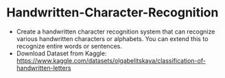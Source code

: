 # Handwritten-Character-Recognition
- Create a handwritten character recognition system that can recognize various handwritten characters or alphabets. You can extend this to recognize entire words or sentences.
- Download Dataset from Kaggle: https://www.kaggle.com/datasets/olgabelitskaya/classification-of-handwritten-letters
